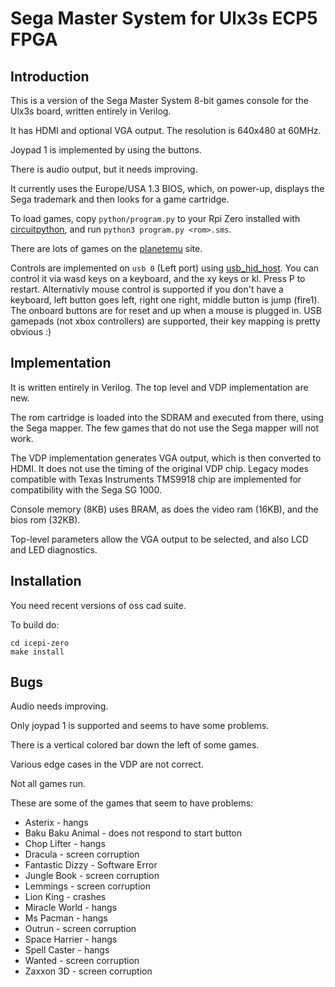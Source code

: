 # Sega Master System for Ulx3s ECP5 FPGA

## Introduction

This is a version of the Sega Master System 8-bit games console for the Ulx3s board, written entirely in Verilog.

It has HDMI and optional VGA output. The resolution is 640x480 at 60MHz.

Joypad 1 is implemented by using the buttons.

There is audio output, but it needs improving.

It currently uses the Europe/USA 1.3 BIOS, which, on power-up,  displays the Sega trademark and then looks for a game cartridge.

To load games, copy `python/program.py` to your Rpi Zero installed with [circuitpython](https://learn.adafruit.com/circuitpython-on-raspberrypi-linux/installing-circuitpython-on-raspberry-pi), and run `python3 program.py <rom>.sms`.

There are lots of games on the [planetemu](https://www.planetemu.net/roms/sega-master-system) site.

Controls are implemented on `usb 0` (Left port) using [usb_hid_host](https://github.com/nand2mario/usb_hid_host). You can control it via wasd keys on a keyboard, and the xy keys or kl. Press P to restart. Alternativly mouse control is supported if you don't have a keyboard, left button goes left, right one right, middle button is jump (fire1). The onboard buttons are for reset and up when a mouse is plugged in. USB gamepads (not xbox controllers) are supported, their key mapping is pretty obvious :)

## Implementation

It is written entirely in Verilog. The top level and VDP implementation are new.

The rom cartridge is loaded into the SDRAM and executed from there, using the Sega mapper. The few games that do not use the Sega mapper will not work.

The VDP implementation generates VGA output, which is then converted to HDMI. It does not use the timing of the original VDP chip. Legacy modes compatible with Texas Instruments TMS9918 chip are implemented for compatibility with the Sega SG 1000.

Console memory (8KB) uses BRAM, as does the video ram (16KB), and the bios rom (32KB).

Top-level parameters allow the VGA output to be selected, and also LCD and LED diagnostics.

## Installation

You need recent versions of oss cad suite.

To build do:

```
cd icepi-zero
make install
```

## Bugs

Audio needs improving.

Only joypad 1 is supported and seems to have some problems.

There is a vertical colored bar down the left of some games.

Various edge cases in the VDP are not correct.

Not all games run.

These are some of the games that seem to have problems:

- Asterix - hangs
- Baku Baku Animal - does not respond to start button
- Chop Lifter - hangs
- Dracula - screen corruption
- Fantastic Dizzy - Software Error
- Jungle Book - screen corruption
- Lemmings - screen corruption
- Lion King - crashes
- Miracle World - hangs
- Ms Pacman - hangs
- Outrun - screen corruption
- Space Harrier - hangs
- Spell Caster - hangs
- Wanted - screen corruption
- Zaxxon 3D - screen corruption
